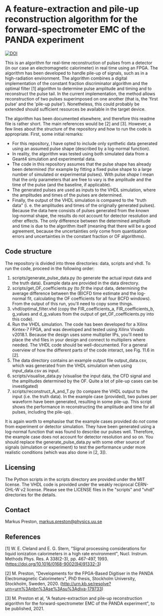 # A feature-extraction and pile-up reconstruction algorithm for the forward-spectrometer EMC of the PANDA experiment
[![DOI](https://zenodo.org/badge/DOI/10.5281/zenodo.4742698.svg)](https://doi.org/10.5281/zenodo.4742698)

This is an algorithm for real-time reconstruction of pulses from a detector (in our case an electromagnetic calorimeter) in real time using an FPGA. The algorithm has been developed to handle pile-up of signals, such as in a high-radiation environment. The algorithm combines a digital implementation of the constant fraction discriminator algorithm and the optimal filter [1] algorithm to determine pulse amplitude and timing and to reconstruct the pulse tail. In the current implementation, the method allows reconstruction of two pulses superimposed on one another (that is, the 'first pulse' and the 'pile-up pulse'). Nonetheless, this could probably be extended should sufficient resources be available in the target device.

The algorithm has been documented elsewhere, and therefore this readme file is rather short. The main references would be [2] and [3]. However, a few lines about the structure of the repository and how to run the code is appropriate. First, some initial remarks:
- For this repository, I have opted to include only synthetic data generated using an assumed pulse shape (described by a log-normal function).
- In reality, the algorithm was tested using both simulated data from a Geant4 simulation and experimental data.
- The code in this repository assumes that the pulse shape has already been determined (for example by fitting a fixed pulse shape to a large number of simulated or experimental pulses). With pulse *shape* I mean that the only parameters that are free to vary is the amplitude and the time of the pulse (and the baseline, if applicable).
- The generated pulses are used as inputs to the VHDL simulation, where the amplitudes and times of the pulses are determined.
- Finally, the output of the VHDL simulation is compared to the "truth data" (i. e. the amplitudes and times of the originally generated pulses). Because the data here consists of pulses generated from the *known* log-normal shape, the results do not account for detector resolution and other effects. The only difference between the determined amplitude and time is due to the algorithm itself (meaning that there will be a good agreement, because the uncertainties only come from quantisation errors and uncertainties in the constant fraction or OF algorithms).

## Code structure
The repository is divided into three directories: data, scripts and vhdl. To run the code, proceed in the following order:
1. scripts/generate_pulse_data.py (to generate the actual input data and the truth data). Example data are provided in the data directory.
2. scripts/get_OF_coefficients.py (to *fit* the input data, determining the average difference between the (B)CFD time estimate and the log-normal fit, calculating the OF coefficients for all four BCFD windows). From the output of this run, you'll need to copy some things.
3. vhdl/optimal_filter.vhd (copy the FIR_coefficients_a, FIR_coefficients_b, g_values and d_g_values from the output of get_OF_coefficients.py into this code).
4. Run the VHDL simulation. The code has been developed for a Xilinx Kintex-7 FPGA, and was developed and tested using Xilinx Vivado v2018.1. Because the design uses some multiplier IPs, you'll need to place the vhd files in your design and connect to multipliers where needed. The VHDL code should be well-documented. For a general overview of how the different parts of the code interact, see Fig. 11.6 in [2].
5. The data directory contains an example output file output_data.csv, which was generated from the VHDL simulation when using input_data.csv as input.
6. scripts/visualise_data.py (visualise the input data, the CFD signal and the amplitudes determined by the OF. Quite a lot of pile-up cases can be investigated)
7. scripts/reconstruct_A_and_T.py (to compare the VHDL output to the input (i.e. the truth data). In the example case (provided), two pulses per waveform have been generated, resulting in some pile-up. This script shows the performance in reconstructing the amplitude and time for all pulses, including the pile-up).

It is again worth to emphasise that the example cases provided do *not* come from experiment or detector simulation. They have been generated using a log-normal function that was found to describe our pulses well. Therefore, the example case does not account for detector resolution and so on. You should replace the generate_pulse_data.py with some other source of signals (simulation or experiment) to test the performance under more realistic conditions (which was also done in [2, 3]).

## Licensing
The Python scripts in the scripts directory are provided under the MIT license. The VHDL code is provided under the weakly reciprocal CERN-OHL-W v2 license. Please see the LICENSE files in the "scripts" and "vhdl" directories for the details.

## Contact
Markus Preston, markus.preston@physics.uu.se

## References
[1] W. E. Cleland and E. G. Stern, "Signal processing considerations for liquid ionization calorimeters in a high rate environment", Nucl. Instrum. Methods Phys. Res. A 338(2-3), pp. 467-497, 1993. (https://doi.org/10.1016/0168-9002(94)91332-3)

[2] M. Preston, "Developments for the FPGA-Based Digitiser in the PANDA Electromagnetic Calorimeters", PhD thesis, Stockholm University, Stockholm, Sweden, 2020. (http://urn.kb.se/resolve?urn=urn%3Anbn%3Ase%3Asu%3Adiva-179733)

[3] M. Preston et al, "A feature-extraction and pile-up reconstruction algorithm for the forward-spectrometer EMC of the PANDA experiment", to be published, 2021.

